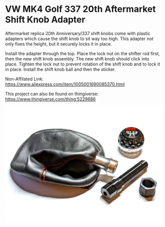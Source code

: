 # VW MK4 Golf 337 20th Aftermarket Shift Knob Adapter
Aftermarket replica 20th Anniversary/337 shift knobs come with plastic adapters which cause the shift knob to sit way too high. This adapter not only fixes the height, but it securely locks it in place.

Install the adapter through the top. Place the lock nut on the shifter rod first, then the new shift knob assembly. The new shift knob should click into place. Tighten the lock nut to prevent rotation of the shift knob and to lock it in place. Install the shift knob ball and then the sticker.

Non-Affilated Link:
https://www.aliexpress.com/item/1005001690085370.html

This project can also be found on thingiverse:
https://www.thingiverse.com/thing:5229686

![Preview](https://github.com/XDleader555/cad_models/raw/main/vw_mk4_golf_337_20th_aftermarket_shift_knob_adapter/res/vw_mk4_golf_337_20th_aftermarket_shift_knob_adapter_preview.jpg)